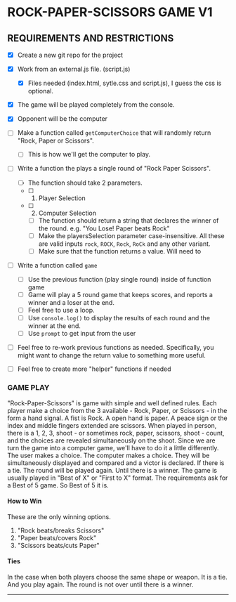 # ROCK-PAPER-SCISSORS GAME V1


## REQUIREMENTS AND RESTRICTIONS
- [x] Create a new git repo for the project 
- [x] Work from an external.js file.  (script.js)
  - [x] Files needed (index.html, sytle.css and script.js), I guess the css is optional.
- [x] The game will be played completely from the console.  
- [x] Opponent will be the computer
- [ ] Make a function called `getComputerChoice` that will randomly return "Rock, Paper or Scissors".
	- [ ] This is how we'll get the computer to play.
- [ ] Write a function the plays a single round of "Rock Paper Scissors".
	- [ ] The function should take 2 parameters. 
  - [ ] 1. Player Selection 
  - [ ] 2. Computer Selection
	- [ ] The function should return a string that declares the winner of the round.   e.g. "You Lose! Paper beats Rock"
	- [ ] Make  the playersSelection parameter case-insensitive.  All these are valid inputs `rock`, `ROCK`, `Rock`, `RoCk` and any other variant.
	- [ ] Make sure that the function returns a value.  Will need to 
- [ ] Write a function called `game`
	- [ ] Use the previous function (play single round) inside of function game
	- [ ] Game will play a 5 round game that keeps scores, and reports a winner and a loser at the end.
	- [ ] Feel free to use a loop.  
	- [ ] Use `console.log()` to display the results of each round and the winner at the end.
	- [ ] Use `prompt` to get input from the user
- [ ] Feel free to re-work previous functions as needed.  Specifically, you might want to change the return value to something more useful.
- [ ] Feel free to create more "helper" functions if needed


### GAME PLAY
"Rock-Paper-Scissors" is game with simple and well defined rules.
Each player make a choice from the 3 available - Rock, Paper, or Scissors - in the form a hand signal.
A fist is Rock. A open hand is paper. A peace sign or the index and middle fingers extended are scissors.
When played in person, there is a 1, 2, 3, shoot - or sometimes rock, paper, scissors, shoot - count, and the choices are revealed simultaneously on the shoot.
Since we are turn the game into a computer game, we'll have to do it a little differently.
The user makes a choice.  The computer makes a choice.  They will be simultaneously displayed and compared and a victor is declared.
If there is a tie.  The round will be played again. Until there is a winner.
The game is usually played in "Best of X" or "First to X" format.
The requirements ask for a Best of 5 game.  So Best of 5 it is.

#### How to Win
These are the only winning options.
1. "Rock beats/breaks Scissors"
2. "Paper beats/covers Rock"
3. "Scissors beats/cuts Paper"

#### Ties
In the case when both players choose the same shape or weapon.  It is a tie. And you play again.  The round is not over until there is a winner.

---





